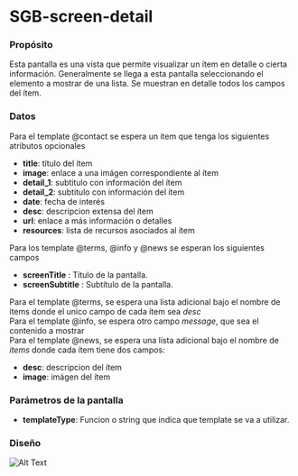 <h1>SGB-screen-detail</h1>

<h3>Propósito</h3>

Esta pantalla es una vista que permite visualizar un ítem en detalle o cierta información.  Generalmente se llega a esta pantalla seleccionando el elemento a mostrar de una lista.   Se muestran en detalle todos los campos del ítem.

<h3>Datos</h3>

Para el template @contact se espera un item que tenga los siguientes atributos opcionales

- **title**: título del ítem
- **image**: enlace a una imágen correspondiente al ítem
- **detail\_1**: subtitulo con información del ítem
- **detail\_2**: subtitulo con información del ítem
- **date**: fecha de interés 
- **desc**: descripcion extensa del ítem
- **url**: enlace a más información o detalles
- **resources**: lista de recursos asociados al ítem

Para los template @terms, @info y @news se esperan los siguientes campos 

- **screenTitle** : Título de la pantalla.
- **screenSubtitle** : Subtítulo de la pantalla.

Para el template @terms, se espera una lista adicional bajo el nombre de items donde el unico campo de cada ítem sea *desc* <br/>
Para el template @info, se espera otro campo *message*, que sea el contenido a mostrar <br/>
Para el template @news, se espera una lista adicional bajo el nombre de *items* donde cada ítem tiene dos campos: 

- **desc**: descripcion del ítem
- **image**: imágen del ítem

<h3>Parámetros de la pantalla</h3>

- **templateType**: Funcion o string que indica que template se va a utilizar.

<h3>Diseño</h3>

![Alt Text](https://s3.amazonaws.com/megazord-framework/balsamiq+mockups/sgb-screen-detail.png)
